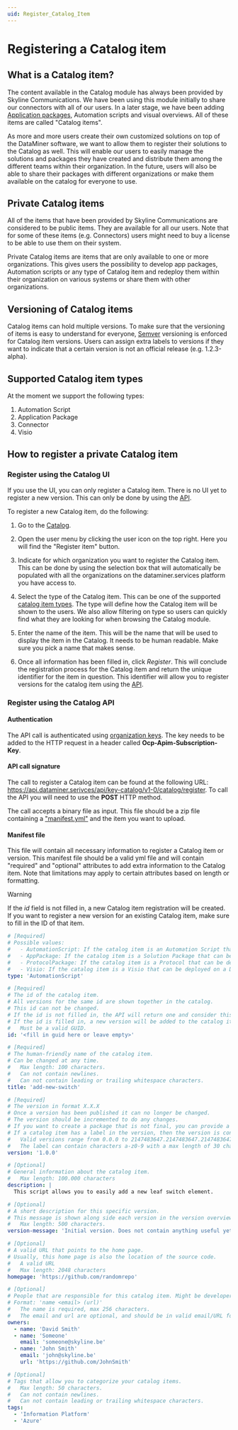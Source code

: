 ```yaml
---
uid: Register_Catalog_Item
---
```


# Registering a Catalog item

## What is a Catalog item?

The content available in the Catalog module has always been provided by Skyline Communications. We have been using this module initially to share our connectors with all of our users. In a later stage, we have been adding [Application packages](xref:ApplicationPackages), Automation scripts and visual overviews. All of these items are called "Catalog items".

As more and more users create their own customized solutions on top of the DataMiner software, we want to allow them to register their solutions to the Catalog as well. This will enable our users to easily manage the solutions and packages they have created and distribute them among the different teams within their organization. In the future, users will also be able to share their packages with different organizations or make them available on the catalog for everyone to use.

## Private Catalog items

All of the items that have been provided by Skyline Communications are considered to be public items. They are available for all our users. Note that for some of these items (e.g. Connectors) users might need to buy a license to be able to use them on their system.

Private Catalog items are items that are only available to one or more organizations. This gives users the possibility to develop app packages, Automation scripts or any type of Catalog item and redeploy them within their organization on various systems or share them with other organizations.

## Versioning of Catalog items

Catalog items can hold multiple versions. To make sure that the versioning of items is easy to understand for everyone, [Semver](https://semver.org/) versioning is enforced for Catalog item versions. Users can assign extra labels to versions if they want to indicate that a certain version is not an official release (e.g. 1.2.3-alpha).

## Supported Catalog item types

At the moment we support the following types:

1. Automation Script
1. Application Package
1. Connector
1. Visio

## How to register a private Catalog item

### Register using the Catalog UI

If you use the UI, you can only register a Catalog item. There is no UI yet to register a new version. This can only be done by using the [API](xref:Register_Catalog_Item#register-using-the-catalog-api).

To register a new Catalog item, do the following:

1. Go to the [Catalog](https://catalog.dataminer.services).

1. Open the user menu by clicking the user icon on the top right. Here you will find the "Register item" button.

1. Indicate for which organization you want to register the Catalog item. This can be done by using the selection box that will automatically be populated with all the organizations on the dataminer.services platform you have access to.

1. Select the type of the Catalog item. This can be one of the supported [catalog item types](xref:Register_Catalog_Item#supported-catalog-item-types). The type will define how the Catalog item will be shown to the users. We also allow filtering on type so users can quickly find what they are looking for when browsing the Catalog module.

1. Enter the name of the item. This will be the name that will be used to display the item in the Catalog. It needs to be human readable. Make sure you pick a name that makes sense.

1. Once all information has been filled in, click *Register*. This will conclude the registration process for the Catalog item and return the unique identifier for the item in question. This identifier will allow you to register versions for the catalog item using the [API](xref:Register_Catalog_Item#register-using-the-catalog-api).

### Register using the Catalog API

#### Authentication

The API call is authenticated using [organization keys](xref:Managing_DCP_keys#organization-keys). The key needs to be added to the HTTP request in a header called **Ocp-Apim-Subscription-Key**.

#### API call signature

The call to register a Catalog item can be found at the following URL: <https://api.dataminer.serivces/api/key-catalog/v1-0/catalog/register>. To call the API you will need to use the **POST** HTTP method.

The call accepts a binary file as input. This file should be a zip file containing a ["manifest.yml"](xref:Register_Catalog_Item#manifest-file) and the item you want to upload.

#### Manifest file

This file will contain all necessary information to register a Catalog item or version. This manifest file should be a valid yml file and will contain "required" and "optional" attributes to add extra information to the Catalog item. Note that limitations may apply to certain attributes based on length or formatting.

> [!WARNING]
> If the *id* field is not filled in, a new Catalog item registration will be created.
> If you want to register a new version for an existing Catalog item, make sure to fill in the ID of that item.

```yml
# [Required]
# Possible values: 
#   - AutomationScript: If the catalog item is an Automation Script that can be deployed on a DataMiner System.
#   - AppPackage: If the catalog item is a Solution Package that can be deployed on a DataMiner System.
#   - ProtocolPackage: If the catalog item is a Protocol that can be deployed on a DataMiner System.
#   - Visio: If the catalog item is a Visio that can be deployed on a DataMiner System.
type: 'AutomationScript'

# [Required] 
# The id of the catalog item.
# All versions for the same id are shown together in the catalog.
# This id can not be changed. 
# If the id is not filled in, the API will return one and consider this as the registration of a new item.
# If the id is filled in, a new version will be added to the catalog item with the given version number.
#   Must be a valid GUID.
id: '<fill in guid here or leave empty>'

# [Required] 
# The human-friendly name of the catalog item. 
# Can be changed at any time.
#   Max length: 100 characters.
#   Can not contain newlines.
#   Can not contain leading or trailing whitespace characters.
title: 'add-new-switch'

# [Required] 
# The version in format X.X.X
# Once a version has been published it can no longer be changed.
# The version should be incremented to do any changes.
# If you want to create a package that is not final, you can provide a label at the end: X.X.X-label
# If a catalog item has a label in the version, then the version is considered to be a pre-release version, and not an official one.
#   Valid versions range from 0.0.0 to 2147483647.2147483647.2147483647
#   The label can contain characters a-z0-9 with a max length of 30 characters.
version: '1.0.0'

# [Optional]
# General information about the catalog item.
#   Max length: 100.000 characters
description: |
  This script allows you to easily add a new leaf switch element.

# [Optional]
# A short description for this specific version.
# This message is shown along side each version in the version overviews in the catalog. 
#   Max length: 500 characters.
version-message: 'Initial version. Does not contain anything useful yet.'

# [Optional]
# A valid URL that points to the home page.
# Usually, this home page is also the location of the source code.
#   A valid URL
#   Max length: 2048 characters
homepage: 'https://github.com/randomrepo'

# [Optional]
# People that are responsible for this catalog item. Might be developers but is not required.
# Format: 'name <email> (url)'
#   The name is required, max 256 characters.
#   The email and url are optional, and should be in valid email/URL formats.
owners:
  - name: 'David Smith'
  - name: 'Someone'
    email: 'someone@skyline.be'
  - name: 'John Smith'
    email: 'john@skyline.be'
    url: 'https://github.com/JohnSmith'

# [Optional]
# Tags that allow you to categorize your catalog items.
#   Max length: 50 characters.
#   Can not contain newlines.
#   Can not contain leading or trailing whitespace characters.
tags:
  - 'Information Platform'
  - 'Azure'
```
